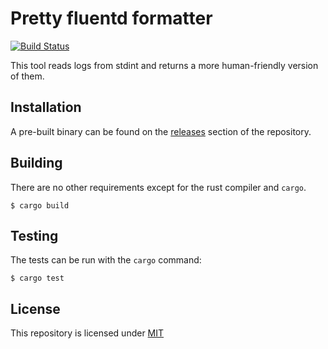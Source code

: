 # Pretty fluentd formatter

[![Build Status](https://travis-ci.org/xswordsx/ff.svg?branch=master)](https://travis-ci.org/xswordsx/ff)

This tool reads logs from stdint and returns a more
human-friendly version of them.

## Installation

A pre-built binary can be found on the [releases](https://github.com/xswordsx/ff/releases)
section of the repository.

## Building

There are no other requirements except for the rust compiler
and `cargo`.

    $ cargo build

## Testing

The tests can be run with the `cargo` command:

    $ cargo test

## License

This repository is licensed under [MIT](https://opensource.org/licenses/MIT)

